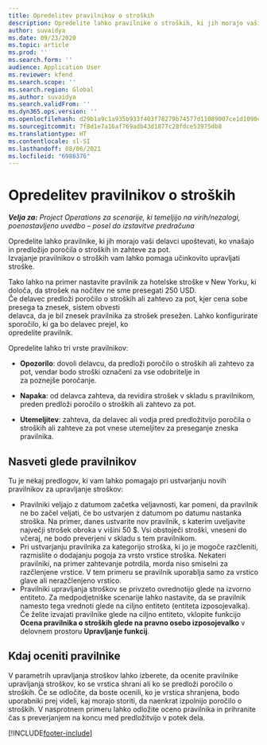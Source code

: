 ```yaml
---
title: Opredelitev pravilnikov o stroških
description: Opredelite lahko pravilnike o stroških, ki jih morajo vaši delavci upoštevati, ko vnašajo in predložijo poročila o stroških in zahteve za pot.
author: suvaidya
ms.date: 09/23/2020
ms.topic: article
ms.prod: ''
ms.search.form: ''
audience: Application User
ms.reviewer: kfend
ms.search.scope: ''
ms.search.region: Global
ms.author: suvaidya
ms.search.validFrom: ''
ms.dyn365.ops.version: ''
ms.openlocfilehash: d29b1a9c1a935b933f403f78279b74577d11089007ce1d1090c361075822263a
ms.sourcegitcommit: 7f8d1e7a16af769adb43d1877c28fdce53975db8
ms.translationtype: HT
ms.contentlocale: sl-SI
ms.lasthandoff: 08/06/2021
ms.locfileid: "6986376"
---
```

# <a name="define-expense-policies"></a>Opredelitev pravilnikov o stroških

_**Velja za:** Project Operations za scenarije, ki temeljijo na virih/nezalogi, poenostavljeno uvedbo – posel do izstavitve predračuna_

Opredelite lahko pravilnike, ki jih morajo vaši delavci upoštevati, ko vnašajo in predložijo poročila o stroških in zahteve za pot.         
Izvajanje pravilnikov o stroških vam lahko pomaga učinkovito upravljati stroške.         

Tako lahko na primer nastavite pravilnik za hotelske stroške v New Yorku, ki določa, da strošek na nočitev ne sme presegati 250 USD.       
Če delavec predloži poročilo o stroških ali zahtevo za pot, kjer cena sobe presega ta znesek, sistem obvesti         
delavca, da je bil znesek pravilnika za strošek presežen. Lahko konfigurirate sporočilo, ki ga bo delavec prejel, ko        
opredelite pravilnik.      
        
Opredelite lahko tri vrste pravilnikov:         
        
- **Opozorilo**: dovoli delavcu, da predloži poročilo o stroških ali zahtevo za pot, vendar bodo stroški označeni za vse odobritelje in         
  za poznejše poročanje.        

- **Napaka**: od delavca zahteva, da revidira strošek v skladu s pravilnikom, preden predloži poročilo o stroških ali zahtevo za pot.        
 
 - **Utemeljitev**: zahteva, da delavec ali vodja pred predložitvijo poročila o stroških ali zahteve za pot vnese utemeljitev za preseganje zneska pravilnika.        

## <a name="policy-tips"></a>Nasveti glede pravilnikov
Tu je nekaj predlogov, ki vam lahko pomagajo pri ustvarjanju novih pravilnikov za upravljanje stroškov: 

- Pravilniki veljajo z datumom začetka veljavnosti, kar pomeni, da pravilnik ne bo začel veljati, če bo ustvarjen z datumom po datumu nastanka stroška. Na primer, danes ustvarite nov pravilnik, s katerim uveljavite največji strošek obroka v višini 50 $. Vsi obstoječi stroški, vneseni do včeraj, ne bodo preverjeni v skladu s tem pravilnikom.
- Pri ustvarjanju pravilnika za kategorijo stroška, ki jo je mogoče razčleniti, razmislite o dodajanju pogoja za vrsto vrstice stroška. Nekateri pravilniki, na primer zahtevanje potrdila, morda niso smiselni za razčlenjene vrstice. V tem primeru se pravilnik uporablja samo za vrstico glave ali nerazčlenjeno vrstico. 
- Pravilniki upravljanja stroškov se privzeto ovrednotijo glede na izvorno entiteto. Za medpodjetniške scenarije lahko nastavite, da se pravilnik namesto tega vrednoti glede na ciljno entiteto (entiteta izposojevalka). Če želite izvajati pravilnike glede na ciljno entiteto, vklopite funkcijo **Ocena pravilnika o stroških glede na pravno osebo izposojevalko** v delovnem prostoru **Upravljanje funkcij**.

## <a name="when-to-evaluate-policies"></a>Kdaj oceniti pravilnike

V parametrih upravljanja stroškov lahko izberete, da ocenite pravilnike upravljanja stroškov, ko se vrstica shrani ali ko se predloži poročilo o stroških. Če se odločite, da boste ocenili, ko je vrstica shranjena, bodo uporabniki prej videli, kaj morajo storiti, da naenkrat izpolnijo poročilo o stroških. V nasprotnem primeru lahko odložite oceno pravilnika in prihranite čas s preverjanjem na koncu med predložitvijo v potek dela.


[!INCLUDE[footer-include](../includes/footer-banner.md)]